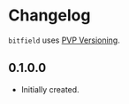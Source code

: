 # Changelog

`bitfield` uses [PVP Versioning][1].

## 0.1.0.0

* Initially created.

[1]: https://pvp.haskell.org
